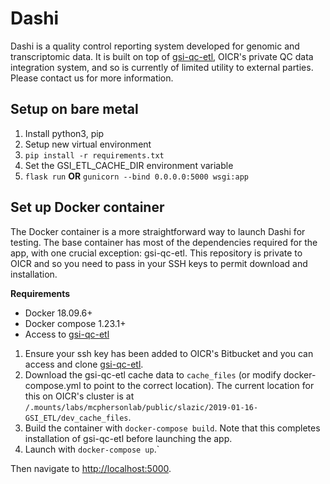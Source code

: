 # Dashi

Dashi is a quality control reporting system developed for genomic and
transcriptomic data. It is built on top of
[gsi-qc-etl](https://bitbucket.oicr.on.ca/projects/GSI/repos/gsi-qc-etl/browse),
OICR's private QC data integration system, and so is currently of limited
utility to external parties. Please contact us for more information.

## Setup on bare metal

1. Install python3, pip
1. Setup new virtual environment
1. `pip install -r requirements.txt`
1. Set the GSI_ETL_CACHE_DIR environment variable
1. `flask run` **OR** `gunicorn --bind 0.0.0.0:5000 wsgi:app`


## Set up Docker container

The Docker container is a more straightforward way to launch Dashi for testing.
The base container has most of the dependencies required for the app, with one
crucial exception: gsi-qc-etl. This repository is private to OICR and so you
need to pass in your SSH keys to permit download and installation.

**Requirements**
* Docker 18.09.6+
* Docker compose 1.23.1+
* Access to [gsi-qc-etl](https://bitbucket.oicr.on.ca/projects/GSI/repos/gsi-qc-etl/browse)


1. Ensure your ssh key has been added to OICR's Bitbucket and you can access and
   clone
   [gsi-qc-etl](https://bitbucket.oicr.on.ca/projects/GSI/repos/gsi-qc-etl/browse).
2. Download the gsi-qc-etl cache data to `cache_files` (or modify
   docker-compose.yml to point to the correct location). The current location for
   this on OICR's cluster is at
   `/.mounts/labs/mcphersonlab/public/slazic/2019-01-16-GSI_ETL/dev_cache_files`.
3. Build the container with `docker-compose build`. Note that this completes
   installation of gsi-qc-etl before launching the app.
4. Launch with `docker-compose up`.`

Then navigate to [http://localhost:5000](http://localhost:5000).

